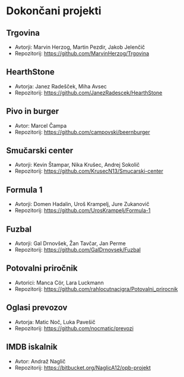 # Dokončani projekti

## Trgovina
* Avtorji: Marvin Herzog, Martin Pezdir, Jakob Jelenčič
* Repozitorij: https://github.com/MarvinHerzog/Trgovina

## HearthStone
* Avtorja: Janez Radešček, Miha Avsec
* Repozitorij: https://github.com/JanezRadescek/HearthStone

## Pivo in burger
* Avtor: Marcel Čampa
* Repozitorij: https://github.com/campovski/beernburger

## Smučarski center
* Avtorji: Kevin Štampar, Nika Krušec, Andrej Sokolič
* Repozitorij: https://github.com/KrusecN13/Smucarski-center

## Formula 1
* Avtorji: Domen Hadalin, Uroš Krampelj, Jure Zukanovič
* Repozitorij: https://github.com/UrosKrampelj/Formula-1

## Fuzbal
* Avtorji: Gal Drnovšek, Žan Tavčar, Jan Perme
* Repozitorij: https://github.com/GalDrnovsek/Fuzbal

## Potovalni priročnik
* Avtorici: Manca Cör, Lara Luckmann
* Repozitorij: https://github.com/rahlocutnacigra/Potovalni_prirocnik

## Oglasi prevozov
* Avtorja: Matic Noč, Luka Pavešič
* Repozitorij: https://github.com/nocmatic/prevozi

## IMDB iskalnik
* Avtor: Andraž Naglič
* Repozitorij: https://bitbucket.org/NaglicA12/opb-projekt
